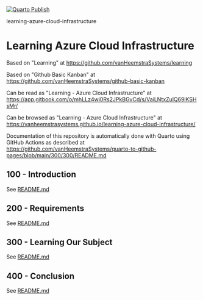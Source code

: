[![Quarto Publish](https://github.com/vanHeemstraSystems/learning-azure-cloud-security/actions/workflows/publish.yml/badge.svg)](https://github.com/vanHeemstraSystems/learning-azure-cloud-security/actions/workflows/publish.yml)

learning-azure-cloud-infrastructure
# Learning Azure Cloud Infrastructure

Based on "Learning" at https://github.com/vanHeemstraSystems/learning

Based on "Github Basic Kanban" at https://github.com/vanHeemstraSystems/github-basic-kanban

Can be read as "Learning - Azure Cloud Infrastructure" at https://app.gitbook.com/o/mhLLz4wi0Rs2JPkBGvCd/s/VaiLNtxZulQ69lKSHsMr/

Can be browsed as "Learning - Azure Cloud Infrastructure" at https://vanheemstrasystems.github.io/learning-azure-cloud-infrastructure/

Documentation of this repository is automatically done with Quarto using GitHub Actions as described at https://github.com/vanHeemstraSystems/quarto-to-github-pages/blob/main/300/300/README.md

## 100 - Introduction

See [README.md](./100/README.md)

## 200 - Requirements

See [README.md](./200/README.md)

## 300 - Learning Our Subject

See [README.md](./300/README.md)

## 400 - Conclusion

See [README.md](./400/README.md)
